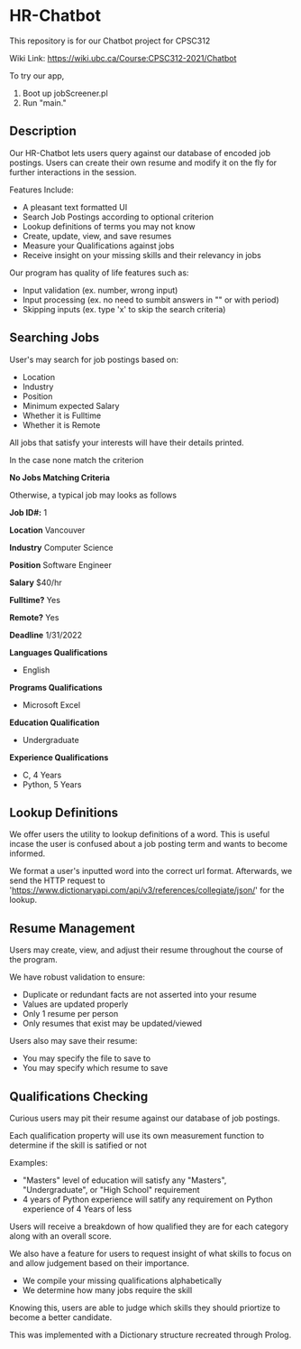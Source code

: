 # HR-Chatbot
This repository is for our Chatbot project for CPSC312

Wiki Link: https://wiki.ubc.ca/Course:CPSC312-2021/Chatbot

To try our app,
1. Boot up jobScreener.pl 
2. Run "main."

## Description
Our HR-Chatbot lets users query against our database of encoded job postings. Users can create their own resume and modify it on the fly for further interactions in the session.

Features Include:
- A pleasant text formatted UI
- Search Job Postings according to optional criterion
- Lookup definitions of terms you may not know
- Create, update, view, and save resumes
- Measure your Qualifications against jobs
- Receive insight on your missing skills and their relevancy in jobs


Our program has quality of life features such as:
- Input validation (ex. number, wrong input)
- Input processing (ex. no need to sumbit answers in "" or with period)
- Skipping inputs (ex. type 'x' to skip the search criteria)


## Searching Jobs
User's may search for job postings based on:
- Location
- Industry 
- Position
- Minimum expected Salary
- Whether it is Fulltime
- Whether it is Remote

All jobs that satisfy your interests will have their details printed.

In the case none match the criterion

**No Jobs Matching Criteria**
   
Otherwise, a typical job may looks as follows

**Job ID#:**    1

**Location**    Vancouver

**Industry**    Computer Science

**Position**    Software Engineer

**Salary**      $40/hr

**Fulltime?**   Yes

**Remote?**     Yes

**Deadline**   1/31/2022

**Languages   Qualifications**
- English

**Programs    Qualifications**
- Microsoft Excel

**Education   Qualification**  
- Undergraduate

**Experience  Qualifications**
- C, 4 Years
- Python, 5 Years

## Lookup Definitions
We offer users the utility to lookup definitions of a word. This is useful incase the user is confused about a job posting term and wants to become informed.

We format a user's inputted word into the correct url format. Afterwards, we send the HTTP request to 'https://www.dictionaryapi.com/api/v3/references/collegiate/json/' for the lookup.


## Resume Management
Users may create, view, and adjust their resume throughout the course of the program. 

We have robust validation to ensure:
- Duplicate or redundant facts are not asserted into your resume
- Values are updated properly
- Only 1 resume per person
- Only resumes that exist may be updated/viewed

Users also may save their resume:
- You may specify the file to save to 
- You may specify which resume to save 

## Qualifications Checking
Curious users may pit their resume against our database of job postings.

Each qualification property will use its own measurement function to determine if the skill is satified or not

Examples:
- "Masters" level of education will satisfy any "Masters", "Undergraduate", or "High School" requirement
- 4 years of Python experience will satify any requirement on Python experience of 4 Years of less

Users will receive a breakdown of how qualified they are for each category along with an overall score.


We also have a feature for users to request insight of what skills to focus on and allow judgement based on their importance.
- We compile your missing qualifications alphabetically
- We determine how many jobs require the skill

Knowing this, users are able to judge which skills they should priortize to become a better candidate. 

This was implemented with a Dictionary structure recreated through Prolog.





   
